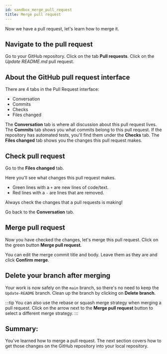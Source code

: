 ```yaml
---
id: sandbox_merge_pull_request
title: Merge pull request
---
```


Now we have a pull request, let's learn how to merge it.

## Navigate to the pull request

Go to your GitHub repository.
Click on the tab **Pull requests**.
Click on the _Update README.md_ pull request.

## About the GitHub pull request interface

There are 4 tabs in the Pull Request interface:

- Conversation
- Commits
- Checks
- Files changed

The **Conversation** tab is where all discussion about this pull request lives.
The **Commits** tab shows you what commits belong to this pull request.
If the repository has automated tests, you'll find them under the **Checks** tab.
The **Files changed** tab shows you the changes this pull request makes.

## Check pull request

Go to the **Files changed** tab.

Here you'll see what changes this pull request makes.

- Green lines with a `+` are new lines of code/text.
- Red lines with a `-` are lines that are removed.

Always check the changes that a pull requests is making!

Go back to the **Conversation** tab.

## Merge pull request

Now you have checked the changes, let's merge this pull request.
Click on the green button **Merge pull request**.

You can edit the merge commit title and body.
Leave them as they are and click **Confirm merge**.

## Delete your branch after merging

Your work is now safely on the `main` branch, so there's no need to keep the `Update-README` branch.
Clean up the branch by clicking on **Delete branch**.

:::tip
You can also use the rebase or squash merge strategy when merging a pull request.
Click on the arrow next to the **Merge pull request** button to select a different merge strategy.
:::

## Summary:

You've learned how to merge a pull request.
The next section covers how to get those changes on the GitHub repository into your local repository.
